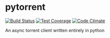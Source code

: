 # pytorrent
[![Build Status](https://travis-ci.org/BadStreff/pytorrent.svg?branch=master)](https://travis-ci.org/BadStreff/pytorrent)
[![Test Coverage](https://codeclimate.com/github/BadStreff/pytorrent/badges/coverage.svg)](https://codeclimate.com/github/BadStreff/pytorrent/coverage)
[![Code Climate](https://codeclimate.com/github/BadStreff/pytorrent/badges/gpa.svg)](https://codeclimate.com/github/BadStreff/pytorrent)

An async torrent client written entirely in python
